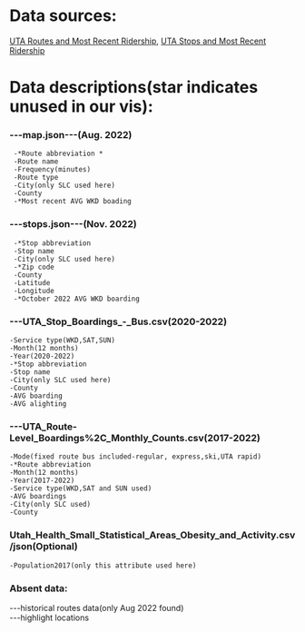 Data sources:
====
[UTA Routes and Most Recent Ridership](https://data-rideuta.opendata.arcgis.com/datasets/rideuta::uta-routes-and-most-recent-ridership/about), [UTA Stops and Most Recent Ridership](https://data-rideuta.opendata.arcgis.com/datasets/rideuta::uta-stops-and-most-recent-ridership/about)

Data descriptions(star indicates unused in our vis):  
====
### ---map.json---(Aug. 2022)  

     -*Route abbreviation *   
     -Route name   
     -Frequency(minutes)  
     -Route type  
     -City(only SLC used here)  
     -County   
     -*Most recent AVG WKD boading

### ---stops.json---(Nov. 2022)

     -*Stop abbreviation 
     -Stop name
     -City(only SLC used here)
     -*Zip code 
     -County
     -Latitude
     -Longitude
     -*October 2022 AVG WKD boarding

### ---UTA_Stop_Boardings_-_Bus.csv(2020-2022)

    -Service type(WKD,SAT,SUN)
    -Month(12 months)
    -Year(2020-2022)
    -*Stop abbreviation
    -Stop name
    -City(only SLC used here)
    -County
    -AVG boarding
    -AVG alighting

### ---UTA_Route-Level_Boardings%2C_Monthly_Counts.csv(2017-2022)

    -Mode(fixed route bus included-regular, express,ski,UTA rapid)
    -*Route abbreviation
    -Month(12 months)
    -Year(2017-2022)
    -Service type(WKD,SAT and SUN used)
    -AVG boardings
    -City(only SLC used)
    -County

### Utah_Health_Small_Statistical_Areas_Obesity_and_Activity.csv/json(Optional)

    -Population2017(only this attribute used here)


### Absent data:
---historical routes data(only Aug 2022 found)  
---highlight locations
